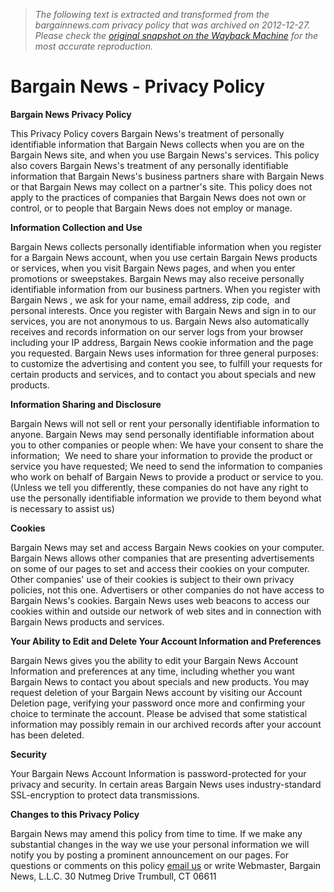 > *The following text is extracted and transformed from the bargainnews.com privacy policy that was archived on 2012-12-27. Please check the [original snapshot on the Wayback Machine](https://web.archive.org/web/20121227080609id_/http%3A//www.bargainnews.com/privacy.cfm) for the most accurate reproduction.*

# Bargain News - Privacy Policy

**Bargain News Privacy Policy**

This Privacy Policy covers Bargain News's treatment of personally identifiable information that Bargain News collects when you are on the Bargain News site, and when you use Bargain News's services. This policy also covers Bargain News's treatment of any personally identifiable information that Bargain News's business partners share with Bargain News or that Bargain News may collect on a partner's site. This policy does not apply to the practices of companies that Bargain News does not own or control, or to people that Bargain News does not employ or manage.

**Information Collection and Use**

Bargain News collects personally identifiable information when you register for a Bargain News account, when you use certain Bargain News products or services, when you visit Bargain News pages, and when you enter promotions or sweepstakes. Bargain News may also receive personally identifiable information from our business partners. When you register with Bargain News , we ask for your name, email address, zip code,  and personal interests. Once you register with Bargain News and sign in to our services, you are not anonymous to us. Bargain News also automatically receives and records information on our server logs from your browser including your IP address, Bargain News cookie information and the page you requested. Bargain News uses information for three general purposes: to customize the advertising and content you see, to fulfill your requests for certain products and services, and to contact you about specials and new products.

**Information Sharing and Disclosure**

Bargain News will not sell or rent your personally identifiable information to anyone. Bargain News may send personally identifiable information about you to other companies or people when: We have your consent to share the information;  We need to share your information to provide the product or service you have requested; We need to send the information to companies who work on behalf of Bargain News to provide a product or service to you. (Unless we tell you differently, these companies do not have any right to use the personally identifiable information we provide to them beyond what is necessary to assist us)

**Cookies**

Bargain News may set and access Bargain News cookies on your computer. Bargain News allows other companies that are presenting advertisements on some of our pages to set and access their cookies on your computer. Other companies' use of their cookies is subject to their own privacy  policies, not this one. Advertisers or other companies do not have access to Bargain News's cookies. Bargain News uses web beacons to access our cookies within and outside our network of web sites and in connection with Bargain News products and services.

**Your Ability to Edit and Delete Your Account Information and Preferences**

Bargain News gives you the ability to edit your Bargain News Account Information and preferences at any time, including whether you want Bargain News to contact you about specials and new products. You may request deletion of your Bargain News account by visiting our Account Deletion page, verifying your password once more and confirming your choice to terminate the account. Please be advised that some statistical information may possibly remain in our archived records after your account has been deleted.

**Security**

Your Bargain News Account Information is password-protected for your privacy and security. In certain areas Bargain News uses industry-standard SSL-encryption to protect data transmissions.

**Changes to this Privacy Policy**

Bargain News may amend this policy from time to time. If we make any substantial changes in the way we use your personal information we will notify you by posting a prominent announcement on our pages. For questions or comments on this policy [email us](https://web.archive.org/web/20121227080609id_/http%3A//www.bargainnews.com/contact_us.cfm?type=webmaster&emailsubject=BNO%20-%20Privacy%20Policy%20Comments) or write Webmaster, Bargain News, L.L.C. 30 Nutmeg Drive Trumbull, CT 06611
